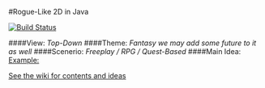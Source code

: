 #Rogue-Like 2D in Java

[![Build Status](https://travis-ci.org/Open-Horizons/roguelike-game-development.png?branch=master)](https://travis-ci.org/Open-Horizons/roguelike-game-development)

####View:
*Top-Down*
####Theme:
*Fantasy we may add some future to it as well*
####Scenerio:
*Freeplay / RPG / Quest-Based*
####Main Idea:
[Example: ](https://lh3.ggpht.com/-bEYiBpVQ5nU/UP6nJvAh7QI/AAAAAAAADSE/q7mQ7IgLEZE/s1600/33.png)

[See the wiki for contents and ideas](https://github.com/Open-Horizons/roguelike-game-development/wiki)
